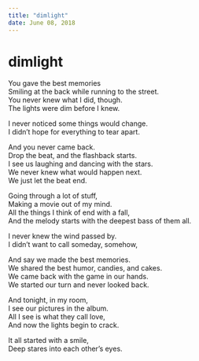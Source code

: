 ```yaml
---
title: "dimlight"
date: June 08, 2018
---
```


# dimlight

You gave the best memories  
Smiling at the back while running to the street.  
You never knew what I did, though.  
The lights were dim before I knew.

I never noticed some things would change.  
I didn’t hope for everything to tear apart.

And you never came back.  
Drop the beat, and the flashback starts.  
I see us laughing and dancing with the stars.  
We never knew what would happen next.  
We just let the beat end.

Going through a lot of stuff,  
Making a movie out of my mind.  
All the things I think of end with a fall,  
And the melody starts with the deepest bass of them all.

I never knew the wind passed by.  
I didn’t want to call someday, somehow,

And say we made the best memories.  
We shared the best humor, candies, and cakes.  
We came back with the game in our hands.  
We started our turn and never looked back.

And tonight, in my room,  
I see our pictures in the album.  
All I see is what they call love,  
And now the lights begin to crack.

It all started with a smile,  
Deep stares into each other’s eyes.
